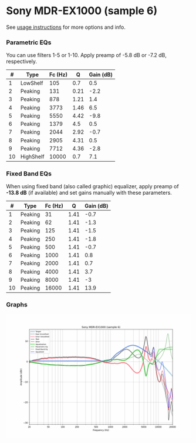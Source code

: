 # Sony MDR-EX1000 (sample 6)
See [usage instructions](https://github.com/jaakkopasanen/AutoEq#usage) for more options and info.

### Parametric EQs
You can use filters 1-5 or 1-10. Apply preamp of -5.8 dB or -7.2 dB, respectively.

|   # | Type      |   Fc (Hz) |    Q |   Gain (dB) |
|-----|-----------|-----------|------|-------------|
|   1 | LowShelf  |       105 | 0.7  |         0.5 |
|   2 | Peaking   |       131 | 0.21 |        -2.2 |
|   3 | Peaking   |       878 | 1.21 |         1.4 |
|   4 | Peaking   |      3773 | 1.46 |         6.5 |
|   5 | Peaking   |      5550 | 4.42 |        -9.8 |
|   6 | Peaking   |      1379 | 4.5  |         0.5 |
|   7 | Peaking   |      2044 | 2.92 |        -0.7 |
|   8 | Peaking   |      2905 | 4.31 |         0.5 |
|   9 | Peaking   |      7712 | 4.36 |        -2.8 |
|  10 | HighShelf |     10000 | 0.7  |         7.1 |

### Fixed Band EQs
When using fixed band (also called graphic) equalizer, apply preamp of **-13.8 dB** (if available) and set gains manually with these parameters.

|   # | Type    |   Fc (Hz) |    Q |   Gain (dB) |
|-----|---------|-----------|------|-------------|
|   1 | Peaking |        31 | 1.41 |        -0.7 |
|   2 | Peaking |        62 | 1.41 |        -1.3 |
|   3 | Peaking |       125 | 1.41 |        -1.5 |
|   4 | Peaking |       250 | 1.41 |        -1.8 |
|   5 | Peaking |       500 | 1.41 |        -0.7 |
|   6 | Peaking |      1000 | 1.41 |         0.8 |
|   7 | Peaking |      2000 | 1.41 |         0.7 |
|   8 | Peaking |      4000 | 1.41 |         3.7 |
|   9 | Peaking |      8000 | 1.41 |        -3   |
|  10 | Peaking |     16000 | 1.41 |        13.9 |

### Graphs
![](./Sony%20MDR-EX1000%20(sample%206).png)
